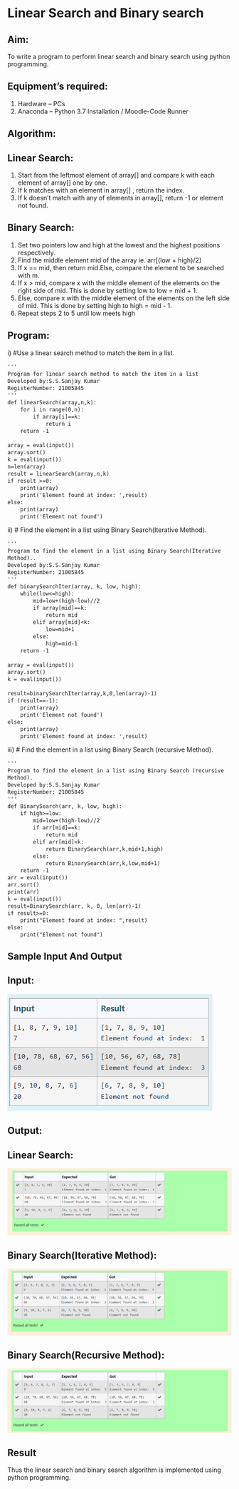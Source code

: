 # Linear Search and Binary search
## Aim:
To write a program to perform linear search and binary search using python programming.
## Equipment’s required:
1.	Hardware – PCs
2.	Anaconda – Python 3.7 Installation / Moodle-Code Runner
## Algorithm:
## Linear Search:
1.	Start from the leftmost element of array[] and compare k with each element of array[] one by one.
2.	If k matches with an element in array[] , return the index.
3.	If k doesn’t match with any of elements in array[], return -1 or element not found.
## Binary Search:
1.	Set two pointers low and high at the lowest and the highest positions respectively.
2.	Find the middle element mid of the array ie. arr[(low + high)/2]
3.	If x == mid, then return mid.Else, compare the element to be searched with m.
4.	If x > mid, compare x with the middle element of the elements on the right side of mid. This is done by setting low to low = mid + 1.
5.	Else, compare x with the middle element of the elements on the left side of mid. This is done by setting high to high = mid - 1.
6.	Repeat steps 2 to 5 until low meets high
## Program:
i)	#Use a linear search method to match the item in a list.
```
''' 
Program for linear search method to match the item in a list
Developed by:S.S.Sanjay Kumar
RegisterNumber: 21005845
'''
def linearSearch(array,n,k):
    for i in range(0,n):
        if array[i]==k:
            return i
    return -1      
    
array = eval(input())
array.sort()
k = eval(input()) 
n=len(array)
result = linearSearch(array,n,k)
if result >=0:
    print(array)
    print('Element found at index: ',result)
else:
    print(array)
    print('Element not found')
```
ii)	# Find the element in a list using Binary Search(Iterative Method).
```
''' 
Program to find the element in a list using Binary Search(Iterative Method)..
Developed by:S.S.Sanjay Kumar
RegisterNumber: 21005845
'''
def binarySearchIter(array, k, low, high):
    while(low<=high):
        mid=low+(high-low)//2
        if array[mid]==k:
            return mid
        elif array[mid]<k:
            low=mid+1
        else:
            high=mid-1
    return -1
    
array = eval(input())
array.sort()
k = eval(input())

result=binarySearchIter(array,k,0,len(array)-1)
if (result==-1):
    print(array)
    print('Element not found')
else:
    print(array)
    print('Element found at index: ',result)
```
iii)	# Find the element in a list using Binary Search (recursive Method).
```
''' 
Program to find the element in a list using Binary Search (recursive Method).
Developed by:S.S.Sanjay Kumar
RegisterNumber: 21005845
'''
def BinarySearch(arr, k, low, high):
    if high>=low:
        mid=low+(high-low)//2
        if arr[mid]==k:
            return mid
        elif arr[mid]<k:
            return BinarySearch(arr,k,mid+1,high)
        else:
            return BinarySearch(arr,k,low,mid+1)
    return -1
arr = eval(input())
arr.sort()
print(arr)
k = eval(input()) 
result=BinarySearch(arr, k, 0, len(arr)-1)
if result>=0:
    print("Element found at index: ",result)
else:
    print("Element not found")
```
## Sample Input And Output
## Input:
![input](./PythonEX08input.png)
## Output:
## Linear Search:
![outpu1](./PythonEX08Output1.png)
## Binary Search(Iterative Method):
![outpu2](./PythonEX08Output2.png)
## Binary Search(Recursive Method):
![outpu3](./PythonEX08Output3.png)






## Result
Thus the linear search and binary search algorithm is implemented using python programming.
